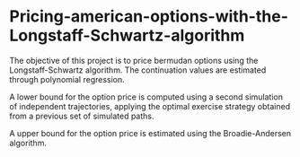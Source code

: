 # Pricing-american-options-with-the-Longstaff-Schwartz-algorithm

The objective of this project is to price bermudan options using the Longstaff-Schwartz algorithm. The continuation values are estimated through polynomial regression.

A lower bound for the option price is computed using a second simulation of independent trajectories, applying the optimal exercise strategy obtained from a previous set of simulated paths.

A upper bound for the option price is estimated using the Broadie-Andersen algorithm.
